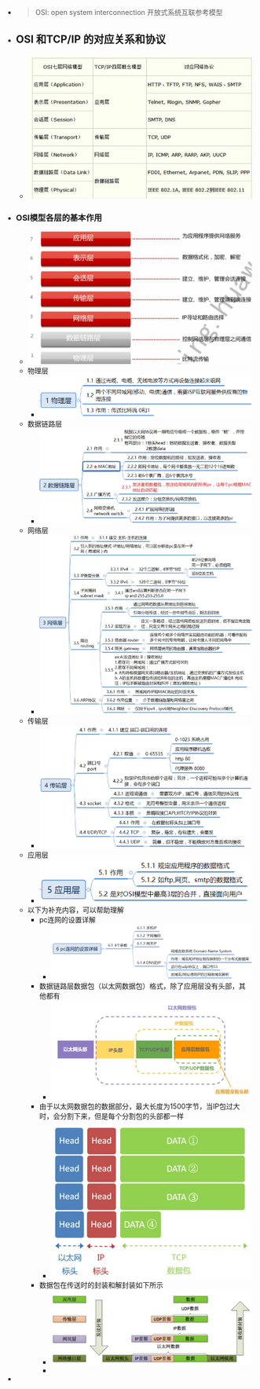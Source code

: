 - > OSI: open system interconnection 开放式系统互联参考模型
- ## OSI 和TCP/IP 的对应关系和协议
	- ![image.png](../assets/image_1661932275552_0.png)
- ### OSI模型各层的基本作用
	- ![image.png](../assets/image_1661932299712_0.png)
	- 物理层
		- ![image.png](../assets/image_1661932321409_0.png)
	- 数据链路层
		- ![image.png](../assets/image_1661932338436_0.png)
	- 网络层
		- ![image.png](../assets/image_1661932382910_0.png)
	- 传输层
		- ![image.png](../assets/image_1661932448342_0.png)
	- 应用层
		- ![image.png](../assets/image_1661932459855_0.png)
	- 以下为补充内容，可以帮助理解
		- pc连网的设置详解
			- ![image.png](../assets/image_1661932491383_0.png)
		- 数据链路层数据包（以太网数据包）格式，除了应用层没有头部，其他都有
			- ![image.png](../assets/image_1661932501141_0.png)
		- 由于以太网数据包的数据部分，最大长度为1500字节，当IP包过大时，会分割下来，但是每个分割包的头部都一样
			- ![image.png](../assets/image_1661932511318_0.png)
		- 数据包在传送时的封装和解封装如下所示
			- ![image.png](../assets/image_1661932522632_0.png)
			-
-